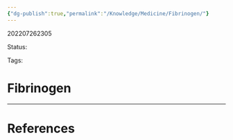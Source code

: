```yaml
---
{"dg-publish":true,"permalink":"/Knowledge/Medicine/Fibrinogen/"}
---
```



202207262305

Status: 

Tags: 

# Fibrinogen








___
# References